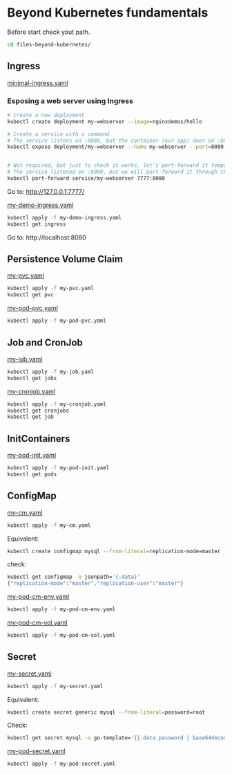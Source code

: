 # Beyond Kubernetes fundamentals

Before start check yout path.

```bash
cd files-beyond-kubernetes/
```

## Ingress

[minimal-ingress.yaml](./minimal-ingress.yaml)

### Esposing a web server using Ingress

```bash
# Create a new deployment
kubectl create deployment my-webserver --image=nginxdemos/hello

# Create a service with a command
# The service listens on :8080, but the container (our app) does on :80
kubectl expose deployment/my-webserver --name my-webserver --port=8080 --target-port=80


# Not required, but just to check it works, let’s port-forward it temporarily
# The service listened on :8080, but we will port-forward it through the :7777
kubectl port-forward service/my-webserver 7777:8080
```

Go to: http://127.0.0.1:7777/

[my-demo-ingress.yaml](./my-demo-ingress.yaml)

```bash
kubectl apply -f my-demo-ingress.yaml
kubectl get ingress
```

Go to: http://localhost:8080

## Persistence Volume Claim

[my-pvc.yaml](./my-pvc.yaml)

```bash
kubectl apply -f my-pvc.yaml
kubectl get pvc
```

[my-pod-pvc.yaml](./my-pod-pvc.yaml)

```bash
kubectl apply -f my-pod-pvc.yaml
```

## Job and CronJob

[my-job.yaml](./my-job.yaml)

```bash
kubectl apply -f my-job.yaml
kubectl get jobs
```

[my-cronjob.yaml](./my-cronjob.yaml)

```bash
kubectl apply -f my-cronjob.yaml
kubectl get cronjobs
kubectl get job
```

## InitContainers

[my-pod-init.yaml](./my-pod-init.yaml)

```bash
kubectl apply -f my-pod-init.yaml
kubectl get pods
```

## ConfigMap

[my-cm.yaml](./my-cm-yaml)

```bash
kubectl apply -f my-cm.yaml
```

Equivalent:

```bash
kubectl create configmap mysql --from-literal=replication-mode=master --from-literal=replication-user=master
```

check:

```bash
kubectl get configmap -o jsonpath='{.data}'
{"replication-mode":"master","replication-user":"master"}
```

[my-pod-cm-env.yaml](./my-pod-cm-env.yaml)

``` bash
kubectl apply -f my-pod-cm-env.yaml
```

[my-pod-cm-vol.yaml](./my-pod-cm-vol.yaml)

```bash
kubectl apply -f my-pod-cm-vol.yaml
```

## Secret

[my-secret.yaml](./my-secret.yaml)

```bash
kubectl apply -f my-secret.yaml
```

Equivalent:

```bash
kubectl create secret generic mysql --from-literal=password=root
```

Check:

```bash
kubectl get secret mysql -o go-template='{{.data.password | base64decode}}' root
```

[my-pod-secret.yaml](./my-pod-secret.yml)

```bash
kubectl apply -f my-pod-secret.yaml
```
